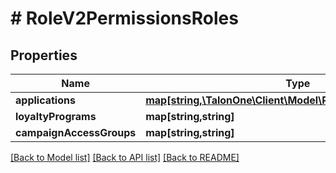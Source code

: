# # RoleV2PermissionsRoles

## Properties

Name | Type | Description | Notes
------------ | ------------- | ------------- | -------------
**applications** | [**map[string,\TalonOne\Client\Model\RoleV2ApplicationDetails]**](RoleV2ApplicationDetails.md) |  | [optional] 
**loyaltyPrograms** | **map[string,string]** |  | [optional] 
**campaignAccessGroups** | **map[string,string]** |  | [optional] 

[[Back to Model list]](../../README.md#documentation-for-models) [[Back to API list]](../../README.md#documentation-for-api-endpoints) [[Back to README]](../../README.md)



